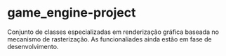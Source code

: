 # game_engine-project
Conjunto de classes especializadas em renderização gráfica baseada no mecanismo de rasterização.
As funcionaliades ainda estão em fase de desenvolvimento.
